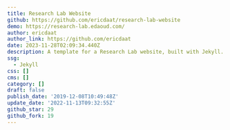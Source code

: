 ```yaml
---
title: Research Lab Website
github: https://github.com/ericdaat/research-lab-website
demo: https://research-lab.edaoud.com/
author: ericdaat
author_link: https://github.com/ericdaat
date: 2023-11-28T02:09:34.440Z
description: A template for a Research Lab website, built with Jekyll.
ssg:
  - Jekyll
css: []
cms: []
category: []
draft: false
publish_date: '2019-12-08T10:49:48Z'
update_date: '2022-11-13T09:32:55Z'
github_star: 29
github_fork: 19
---
```

